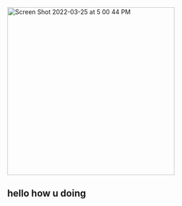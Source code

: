 <img width="382" alt="Screen Shot 2022-03-25 at 5 00 44 PM" src="https://user-images.githubusercontent.com/85537057/160220418-f9802fa2-4bd7-457d-b9de-efaee65f9125.png">

<h2>hello how u doing</2>
